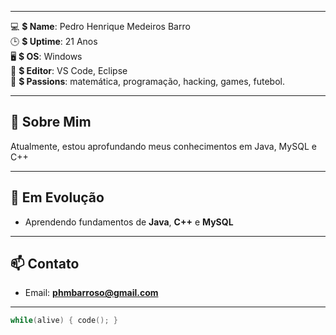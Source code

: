                                                                      
---

💻 **$ Name**: Pedro Henrique Medeiros Barro  
🕒 **$ Uptime**: 21 Anos  
🖥️ **$ OS**: Windows  
📝 **$ Editor**: VS Code, Eclipse  
🎯 **$ Passions**: matemática, programação, hacking, games, futebol.

---

## 📌 Sobre Mim
Atualmente, estou aprofundando meus conhecimentos em Java, MySQL e C++

---

## 🚀 Em Evolução
- Aprendendo fundamentos de **Java**, **C++** e **MySQL**

---

## 📫 Contato
- Email: **phmbarroso@gmail.com**

---

```c
while(alive) { code(); }
